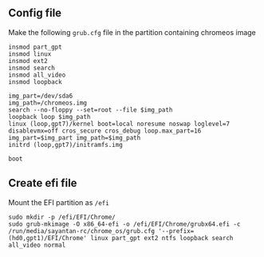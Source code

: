 ## Config file
Make the following `grub.cfg` file in the partition containing chromeos image  
```
insmod part_gpt
insmod linux
insmod ext2
insmod search
insmod all_video
insmod loopback

img_part=/dev/sda6
img_path=/chromeos.img
search --no-floppy --set=root --file $img_path
loopback loop $img_path
linux (loop,gpt7)/kernel boot=local noresume noswap loglevel=7 disablevmx=off cros_secure cros_debug loop.max_part=16 img_part=$img_part img_path=$img_path
initrd (loop,gpt7)/initramfs.img

boot
```

## Create efi file
Mount the EFI partition as `/efi`
```
sudo mkdir -p /efi/EFI/Chrome/
sudo grub-mkimage -O x86_64-efi -o /efi/EFI/Chrome/grubx64.efi -c /run/media/sayantan-rc/chrome_os/grub.cfg '--prefix=(hd0,gpt1)/EFI/Chrome' linux part_gpt ext2 ntfs loopback search all_video normal
```
